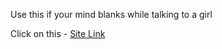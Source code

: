 Use this if your mind blanks while talking to a girl

Click on this - [Site Link](https://hatefuleverything.netlify.app/) 
